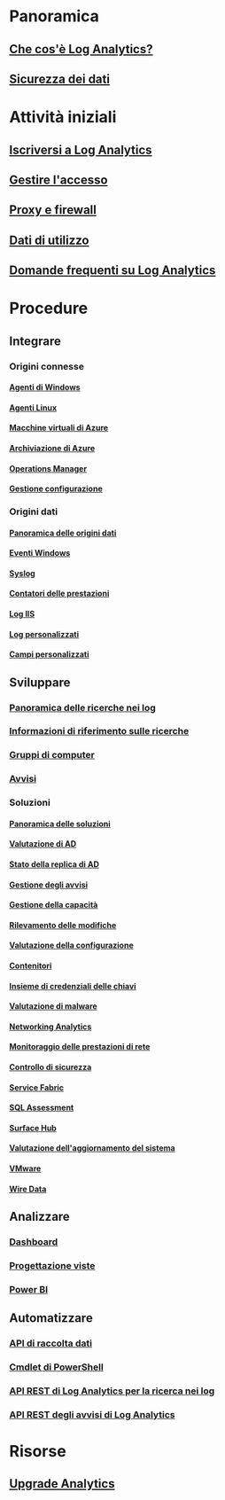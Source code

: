 # Panoramica
## [Che cos'è Log Analytics?](log-analytics-overview.md)
## [Sicurezza dei dati](log-analytics-security.md)

# Attività iniziali
## [Iscriversi a Log Analytics](log-analytics-get-started.md)
## [Gestire l'accesso](log-analytics-manage-access.md)
## [Proxy e firewall](log-analytics-proxy-firewall.md)
## [Dati di utilizzo](log-analytics-usage.md)
## [Domande frequenti su Log Analytics](log-analytics-faq.md)

# Procedure
## Integrare
### Origini connesse
#### [Agenti di Windows](log-analytics-windows-agents.md)
#### [Agenti Linux](log-analytics-linux-agents.md)
#### [Macchine virtuali di Azure](log-analytics-azure-vm-extension.md)
#### [Archiviazione di Azure](log-analytics-azure-storage.md)
#### [Operations Manager](log-analytics-om-agents.md)
#### [Gestione configurazione](log-analytics-sccm.md)
### Origini dati
#### [Panoramica delle origini dati](log-analytics-data-sources.md)
#### [Eventi Windows](log-analytics-data-sources-windows-events.md)
#### [Syslog](log-analytics-data-sources-syslog.md)
#### [Contatori delle prestazioni](log-analytics-data-sources-performance-counters.md)
#### [Log IIS](log-analytics-data-sources-iis-logs.md)
#### [Log personalizzati](log-analytics-data-sources-custom-logs.md)
#### [Campi personalizzati](log-analytics-custom-fields.md)
## Sviluppare
### [Panoramica delle ricerche nei log](log-analytics-log-searches.md)
### [Informazioni di riferimento sulle ricerche](log-analytics-search-reference.md)
### [Gruppi di computer](log-analytics-computer-groups.md)
### [Avvisi](log-analytics-alerts.md)
### Soluzioni
#### [Panoramica delle soluzioni](log-analytics-add-solutions.md)
#### [Valutazione di AD](log-analytics-ad-assessment.md)
#### [Stato della replica di AD](log-analytics-ad-replication-status.md)
#### [Gestione degli avvisi](log-analytics-solution-alert-management.md)
#### [Gestione della capacità](log-analytics-capacity.md)
#### [Rilevamento delle modifiche](log-analytics-change-tracking.md)
#### [Valutazione della configurazione](log-analytics-configuration-assessment.md)
#### [Contenitori](log-analytics-containers.md)
#### [Insieme di credenziali delle chiavi](log-analytics-azure-key-vault.md)
#### [Valutazione di malware](log-analytics-malware.md)
#### [Networking Analytics](log-analytics-azure-networking-analytics.md)
#### [Monitoraggio delle prestazioni di rete](log-analytics-network-performance-monitor.md)
#### [Controllo di sicurezza](../operations-management-suite/oms-security-getting-started.md?toc=%2fazure%2flog-analytics%2ftoc.json)
#### [Service Fabric](log-analytics-service-fabric.md)
#### [SQL Assessment](log-analytics-sql-assessment.md)
#### [Surface Hub](log-analytics-surface-hubs.md)
#### [Valutazione dell'aggiornamento del sistema](log-analytics-system-update.md)
#### [VMware](log-analytics-vmware.md)
#### [Wire Data](log-analytics-wire-data.md)
## Analizzare
### [Dashboard](log-analytics-dashboards.md)
### [Progettazione viste](log-analytics-view-designer.md)
### [Power BI](log-analytics-powerbi.md)
## Automatizzare
### [API di raccolta dati](log-analytics-data-collector-api.md)
### [Cmdlet di PowerShell](log-analytics-powershell-workspace-configuration.md)
### [API REST di Log Analytics per la ricerca nei log](log-analytics-log-search-api.md)
### [API REST degli avvisi di Log Analytics](log-analytics-api-alerts.md)

# Risorse
## [Upgrade Analytics](https://technet.microsoft.com/itpro/windows/deploy/manage-windows-upgrades-with-upgrade-analytics)





<!--HONumber=Nov16_HO2-->


